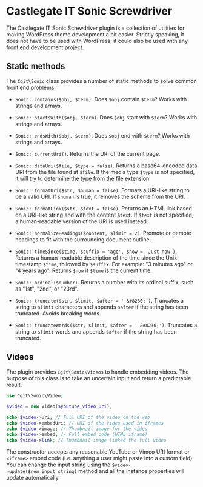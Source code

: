 # Castlegate IT Sonic Screwdriver #

The Castlegate IT Sonic Screwdriver plugin is a collection of utilities for making WordPress theme development a bit easier. Strictly speaking, it does not have to be used with WordPress; it could also be used with any front end development project.

## Static methods ##

The `Cgit\Sonic` class provides a number of static methods to solve common front end problems:

*   `Sonic::contains($obj, $term)`. Does `$obj` contain `$term`? Works with strings and arrays.

*   `Sonic::startsWith($obj, $term)`. Does `$obj` start with `$term`? Works with strings and arrays.

*   `Sonic::endsWith($obj, $term)`. Does `$obj` end with `$term`? Works with strings and arrays.

*   `Sonic::currentUri()`. Returns the URI of the current page.

*   `Sonic::dataUri($file, $type = false)`. Returns a base64-encoded data URI from the file found at `$file`. If the media type `$type` is not specified, it will try to determine the type from the file extension.

*   `Sonic::formatUri($str, $human = false)`. Formats a URI-like string to be a valid URI. If `$human` is true, it removes the scheme from the URI.

*   `Sonic::formatLink($str, $text = false)`. Returns an HTML link based on a URI-like string and with the content `$text`. If `$text` is not specified, a human-readable version of the URI is used instead.

*   `Sonic::normalizeHeadings($content, $limit = 2)`. Promote or demote headings to fit with the surrounding document outline.

*   `Sonic::timeSince($time, $suffix = 'ago', $now = 'Just now')`. Returns a human-readable description of the time since the Unix timestamp `$time`, followed by `$suffix`. For example: "3 minutes ago" or "4 years ago". Returns `$now` if `$time` is the current time.

*   `Sonic::ordinal($number)`. Returns a number with its ordinal suffix, such as "1st", "2nd", or "23rd".

*   `Sonic::truncate($str, $limit, $after = ' &#8230;')`. Truncates a string to `$limit` characters and appends `$after` if the string has been truncated. Avoids breaking words.

*   `Sonic::truncateWords($str, $limit, $after = ' &#8230;')`. Truncates a string to `$limit` words and appends `$after` if the string has been truncated.

## Videos ##

The plugin provides `Cgit\Sonic\Videos` to handle embedding videos. The purpose of this class is to take an uncertain input and return a predictable result.

~~~ php
use Cgit\Sonic\Video;

$video = new Video($youtube_video_uri);

echo $video->uri; // Full URI of the video on the web
echo $video->embedUri; // URI of the video used in iframes
echo $video->image; // Thumbnail image for the video
echo $video->embed; // Full embed code (HTML iframe)
echo $video->link; // Thumbnail image linked the full video
~~~

The constructor accepts any reasonable YouTube or Vimeo URI format or `<iframe>` embed code (i.e. anything a user might paste into a custom field). You can change the input string using the `$video->update($new_input_string)` method and all the instance properties will update automatically.
